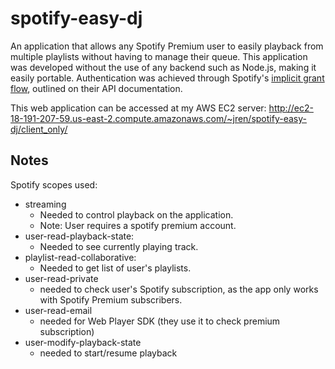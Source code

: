 # spotify-easy-dj

An application that allows any Spotify Premium user to easily playback from multiple playlists without having to manage their queue. This application was developed without the use of any backend such as Node.js, making it easily portable. Authentication was achieved through Spotify's [implicit grant flow](https://developer.spotify.com/documentation/general/guides/authorization-guide/#implicit-grant-flow), outlined on their API documentation.

This web application can be accessed at my AWS EC2 server: http://ec2-18-191-207-59.us-east-2.compute.amazonaws.com/~jren/spotify-easy-dj/client_only/


## Notes

Spotify scopes used:
* streaming
    * Needed to control playback on the application.
    * Note: User requires a spotify premium account.
*  user-read-playback-state:
    * Needed to see currently playing track.
* playlist-read-collaborative:
    * Needed to get list of user's playlists.
* user-read-private
    * needed to check user's Spotify subscription, as the app only works with Spotify Premium subscribers.
* user-read-email
    * needed for Web Player SDK (they use it to check premium subscription)
* user-modify-playback-state
    * needed to start/resume playback